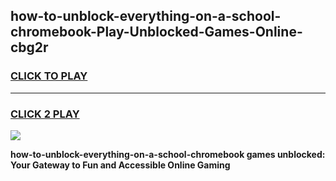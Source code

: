 
## how-to-unblock-everything-on-a-school-chromebook-Play-Unblocked-Games-Online-cbg2r
<h3>
<a href="https://premium76.site?title=how-to-unblock-everything-on-a-school-chromebook&ref=25A">CLICK TO PLAY</a></h3>
<hr>

<h3>
<a href="https://premium76.site?title=how-to-unblock-everything-on-a-school-chromebook&ref=25A">CLICK 2 PLAY</a>
  
</h3>

<a href="https://premium76.site?title=how-to-unblock-everything-on-a-school-chromebook&ref=25A"><img src="https://clearcache.store/games.png"></a>


**how-to-unblock-everything-on-a-school-chromebook games unblocked: Your Gateway to Fun and Accessible Online Gaming**
